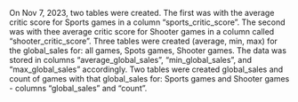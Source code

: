 On Nov 7, 2023, two tables were created. The first was with the average critic score for Sports games in a column “sports_critic_score”. The second was with thee average critic score for Shooter games in a column called “shooter_critic_score”.
Three tables were created (average, min, max) for the global_sales for: all games, Spots games, Shooter games. The data was stored in columns  “average_global_sales”, “min_global_sales”, and “max_global_sales” accordingly.
Two tables were created global_sales and count of games with that global_sales for: Sports games and Shooter games - columns “global_sales” and “count”.
